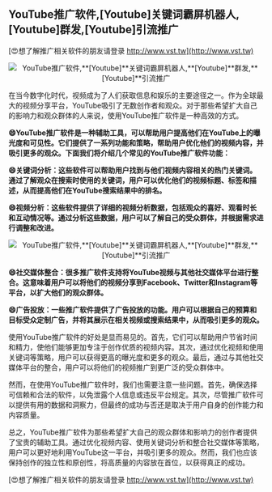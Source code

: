 ## **YouTube推广软件,**[Youtube]**关键词霸屏机器人,**[Youtube]**群发,**[Youtube]**引流推广**

[😍想了解推广相关软件的朋友请登录 http://www.vst.tw](http://www.vst.tw)

 <center><img src="https://vst.tw/MP4/tuiguang/png/7.png" alt="YouTube推广软件,**[Youtube]**关键词霸屏机器人,**[Youtube]**群发,**[Youtube]**引流推广"></center>

在当今数字化时代，视频成为了人们获取信息和娱乐的主要途径之一。作为全球最大的视频分享平台，YouTube吸引了无数创作者和观众。对于那些希望扩大自己的影响力和观众群体的人来说，使用YouTube推广软件是一种高效的方式。

**😄YouTube推广软件是一种辅助工具，可以帮助用户提高他们在YouTube上的曝光度和可见性。它们提供了一系列功能和策略，帮助用户优化他们的视频内容，并吸引更多的观众。下面我们将介绍几个常见的YouTube推广软件功能：**

**😄关键词分析：这些软件可以帮助用户找到与他们视频内容相关的热门关键词。通过了解观众在搜索时使用的关键词，用户可以优化他们的视频标题、标签和描述，从而提高他们在YouTube搜索结果中的排名。**

**😄视频分析：这些软件提供了详细的视频分析数据，包括观众的喜好、观看时长和互动情况等。通过分析这些数据，用户可以了解自己的受众群体，并根据需求进行调整和改进。**

 <center><img src="https://vst.tw/MP4/tuiguang/png/0.png" alt="YouTube推广软件,**[Youtube]**关键词霸屏机器人,**[Youtube]**群发,**[Youtube]**引流推广"></center>

**😄社交媒体整合：很多推广软件支持将YouTube视频与其他社交媒体平台进行整合。这意味着用户可以将他们的视频分享到Facebook、Twitter和Instagram等平台，以扩大他们的观众群体。**

**😄广告投放：一些推广软件提供了广告投放的功能。用户可以根据自己的预算和目标受众定制广告，并将其展示在相关视频或搜索结果中，从而吸引更多的观众。**

使用YouTube推广软件的好处是显而易见的。首先，它们可以帮助用户节省时间和精力，使他们能够更加专注于创作优质的视频内容。其次，通过优化视频和使用关键词等策略，用户可以获得更高的曝光度和更多的观众。最后，通过与其他社交媒体平台的整合，用户可以将他们的视频推广到更广泛的受众群体中。

然而，在使用YouTube推广软件时，我们也需要注意一些问题。首先，确保选择可信赖和合法的软件，以免泄露个人信息或违反平台规定。其次，尽管推广软件可以提供有用的数据和洞察力，但最终的成功与否还是取决于用户自身的创作能力和内容质量。

总之，YouTube推广软件为那些希望扩大自己的观众群体和影响力的创作者提供了宝贵的辅助工具。通过优化视频内容、使用关键词分析和整合社交媒体等策略，用户可以更好地利用YouTube这一平台，并吸引更多的观众。然而，我们也应该保持创作的独立性和原创性，将高质量的内容放在首位，以获得真正的成功。

[😍想了解推广相关软件的朋友请登录 http://www.vst.tw](http://www.vst.tw)



